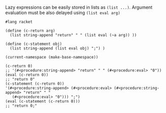 
Lazy expressions can be easily stored in lists as `(list ...)`. Argument evaluation must be also delayed using `(list eval arg)`

```racket
#lang racket

(define (c-return arg)
  (list string-append "return" " " (list eval (~a arg)) ))

(define (c-statement obj)
  (list string-append (list eval obj) ";") )

(current-namespace (make-base-namespace))

(c-return 0)
;; '(#<procedure:string-append> "return" " " (#<procedure:eval> "0"))
(eval (c-return 0))
;; "return 0"
(c-statement (c-return 0))
'(#<procedure:string-append> (#<procedure:eval> (#<procedure:string-append> "return" " " 
   (#<procedure:eval> "0"))) ";")
(eval (c-statement (c-return 0)))
;; "return 0;"
```
